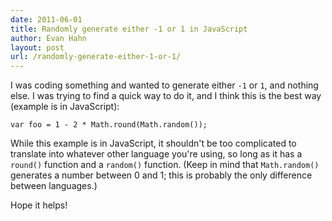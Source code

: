 ```yaml
---
date: 2011-06-01
title: Randomly generate either -1 or 1 in JavaScript
author: Evan Hahn
layout: post
url: /randomly-generate-either-1-or-1/
---
```


I was coding something and wanted to generate either `-1` or `1`, and nothing else. I was trying to find a quick way to do it, and I think this is the best way (example is in JavaScript):

    var foo = 1 - 2 * Math.round(Math.random());

While this example is in JavaScript, it shouldn't be too complicated to translate into whatever other language you're using, so long as it has a `round()` function and a `random()` function. (Keep in mind that `Math.random()` generates a number between 0 and 1; this is probably the only difference between languages.)

Hope it helps!
